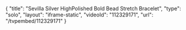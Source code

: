 {
    "title": "Sevilla Silver HighPolished Bold Bead Stretch Bracelet",
    "type": "solo",
    "layout": "iframe-static",
    "videoId": "112329171",
    "url": "\/tvpembed\/112329171"
}